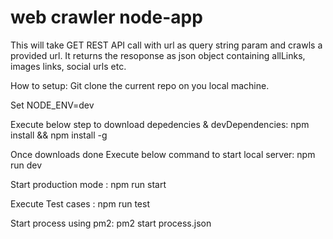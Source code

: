 # web crawler node-app

This will take GET REST API call with url as query string param and crawls a provided url. It returns the resoponse as json object containing allLinks, images links, social urls etc.

How to setup:
Git clone the current repo on you local machine.

Set NODE_ENV=dev

Execute below step to download depedencies & devDependencies:
npm install && npm install -g

Once downloads done Execute below command to start local server:
npm run dev

Start production mode :
npm run start

Execute Test cases :
npm run test

Start process using pm2:
pm2 start process.json
